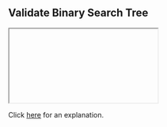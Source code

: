 ##  Validate Binary Search Tree 

<iframe></iframe>

Click [here](Explanation.md) for an explanation.


